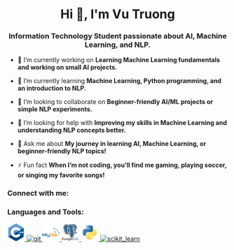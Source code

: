 <h1 align="center">Hi 👋, I'm Vu Truong</h1>
<h3 align="center">Information Technology Student passionate about AI, Machine Learning, and NLP.</h3>

- 🔭 I’m currently working on **Learning Machine Learning fundamentals and working on small AI projects.**

- 🌱 I’m currently learning **Machine Learning, Python programming, and an introduction to NLP.**

- 👯 I’m looking to collaborate on **Beginner-friendly AI/ML projects or simple NLP experiments.**

- 🤝 I’m looking for help with **Improving my skills in Machine Learning and understanding NLP concepts better.**
  
- 💬 Ask me about **My journey in learning AI, Machine Learning, or beginner-friendly NLP topics!**

- ⚡ Fun fact **When I’m not coding, you’ll find me gaming, playing soccer, or singing my favorite songs!**

<h3 align="left">Connect with me:</h3>
<p align="left">
</p>

<h3 align="left">Languages and Tools:</h3>
<p align="left"> <a href="https://www.w3schools.com/cpp/" target="_blank" rel="noreferrer"> <img src="https://raw.githubusercontent.com/devicons/devicon/master/icons/cplusplus/cplusplus-original.svg" alt="cplusplus" width="40" height="40"/> </a> <a href="https://git-scm.com/" target="_blank" rel="noreferrer"> <img src="https://www.vectorlogo.zone/logos/git-scm/git-scm-icon.svg" alt="git" width="40" height="40"/> </a> <a href="https://www.mysql.com/" target="_blank" rel="noreferrer"> <img src="https://raw.githubusercontent.com/devicons/devicon/master/icons/mysql/mysql-original-wordmark.svg" alt="mysql" width="40" height="40"/> </a> <a href="https://www.postgresql.org" target="_blank" rel="noreferrer"> <img src="https://raw.githubusercontent.com/devicons/devicon/master/icons/postgresql/postgresql-original-wordmark.svg" alt="postgresql" width="40" height="40"/> </a> <a href="https://www.python.org" target="_blank" rel="noreferrer"> <img src="https://raw.githubusercontent.com/devicons/devicon/master/icons/python/python-original.svg" alt="python" width="40" height="40"/> </a> <a href="https://scikit-learn.org/" target="_blank" rel="noreferrer"> <img src="https://upload.wikimedia.org/wikipedia/commons/0/05/Scikit_learn_logo_small.svg" alt="scikit_learn" width="40" height="40"/> </a> </p>

